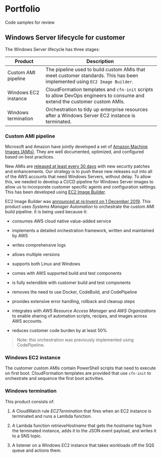 # Portfolio
Code samples for review

## Windows Server lifecycle for customer 
 
The Windows Server lifecycle has three stages: 
 
| Product | Description | 
| --- | --- | 
| Custom AMI pipeline | The pipeline used to build custom AMIs that meet customer standards. This has been implemented using `EC2 Image Builder`.| 
| Windows EC2 instance | CloudFormation templates and `cfn-init` scripts to allow DevOps engineers to consume and extend the customer custom AMIs. | 
| Windows termination | Orchestration to tidy up enterprise resources after a Windows Server EC2 instance is terminated. | 
 
### Custom AMI pipeline
Microsoft and Amazon have jointly developed a set of [Amazon Machine Images (AMIs)](https://aws.amazon.com/windows/resources/amis/). They are well documented, optimized, and configured based on best practices. 
 
New AMIs are [released at least every 30 days](https://docs.aws.amazon.com/AWSEC2/latest/WindowsGuide/windows-ami-version-history.html) with new security patches and enhancements. Our strategy is to push these new releases out into all of the AWS accounts that need Windows Servers, without delay. To allow this, we needed to develop a CI/CD pipeline for Windows Server images to allow us to incorporate customer specific agents and configuration settings. This has been developed using [EC2 Image Builder](https://aws.amazon.com/image-builder/). 
 
EC2 Image Builder was [announced at re:Invent on 1 December 2019](https://aws.amazon.com/about-aws/whats-new/2019/12/introducing-ec2-image-builder/). This product uses *Systems Manager Automation* to orchestrate the custom AMI build pipeline. It is being used because it: 
* consumes AWS cloud native value-added service

* implements a detailed orchestration framework, written and maintained by AWS 
* writes comprehensive logs
* allows multiple versions
* supports both Linux and Windows 
* comes with AWS supported build and test components 
* is fully extendible with customer build and test components 
* removes the need to use Docker, CodeBuild, and CodePipeline 
* provides extensive error handling, rollback and cleanup steps 
* integrates with *AWS Resource Access Manager* and *AWS Organizations* to enable sharing of automation scripts, recipes, and images across AWS accounts. 
* reduces customer code burden by at least 50% 
 
> Note: this orchestration was previously implemented using CodePipeline.
 
### Windows EC2 instance

The customer custom AMIs contain PowerShell scripts that need to execute on first boot. CloudFormation templates are provided that use `cfn-init` to orchestrate and sequence the first boot activities. 
  
### Windows termination
 
This product consists of: 
 
 1. A CloudWatch rule *EC2Termination* that fires when an EC2 instance is terminated and runs a Lambda function.

 2. A Lambda function *retrieveHostname* that gets the *hostname* tag from the terminated instance, adds it to the JSON event payload, and writes it to a SNS topic. 
 3. A listener on a Windows EC2 instance that takes workloads off the SQS queue and actions them.  

